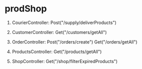 # prodShop

1. CourierController:
  Post("/supply/deliverProducts")

2. CustomerController:
  Get("/customers/getAll")
  
3. OrderController:
  Post("/orders/create")
  Get("/orders/getAll")
  
4. ProductsController:
  Get("/products/getAll")
  
5. ShopController:
  Get("/shop/filterExpiredProducts")
